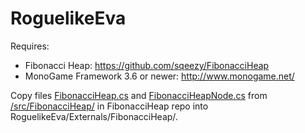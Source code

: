 # RoguelikeEva

Requires:
 * Fibonacci Heap: https://github.com/sqeezy/FibonacciHeap
 * MonoGame Framework 3.6 or newer: http://www.monogame.net/

Copy files [FibonacciHeap.cs](https://github.com/sqeezy/FibonacciHeap/blob/master/src/FibonacciHeap/FibonacciHeap.cs) and [FibonacciHeapNode.cs](https://github.com/sqeezy/FibonacciHeap/blob/master/src/FibonacciHeap/FibonacciHeapNode.cs) from [/src/FibonacciHeap/](https://github.com/sqeezy/FibonacciHeap/tree/master/src/FibonacciHeap) in FibonacciHeap repo into RoguelikeEva/Externals/FibonacciHeap/.
                             